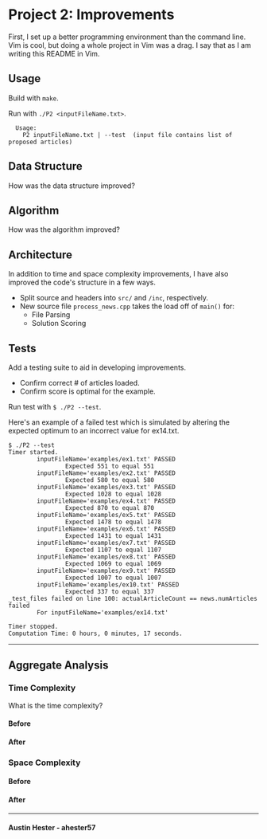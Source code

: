 
# Project 2: Improvements

First, I set up a better programming environment than the command line. Vim is cool, but doing a whole project in Vim was a drag. I say that as I am writing this README in Vim.

## Usage

Build with `make`.

Run with `./P2 <inputFileName.txt>`.

```
  Usage:
    P2 inputFileName.txt | --test  (input file contains list of proposed articles)

```

## Data Structure

How was the data structure improved?


## Algorithm

How was the algorithm improved?

## Architecture

In addition to time and space complexity improvements, I have also improved the code's structure in a few ways.

* Split source and headers into `src/` and `/inc`, respectively.
* New source file `process_news.cpp` takes the load off of `main()` for:
  * File Parsing
  * Solution Scoring

## Tests

Add a testing suite to aid in developing improvements.

* Confirm correct # of articles loaded.
* Confirm score is optimal for the example.

Run test with `$ ./P2 --test`.

Here's an example of a failed test which is simulated by altering the expected optimum to an incorrect value for ex14.txt.

```
$ ./P2 --test
Timer started.
        inputFileName='examples/ex1.txt' PASSED
                Expected 551 to equal 551
        inputFileName='examples/ex2.txt' PASSED
                Expected 580 to equal 580
        inputFileName='examples/ex3.txt' PASSED
                Expected 1028 to equal 1028
        inputFileName='examples/ex4.txt' PASSED
                Expected 870 to equal 870
        inputFileName='examples/ex5.txt' PASSED
                Expected 1478 to equal 1478
        inputFileName='examples/ex6.txt' PASSED
                Expected 1431 to equal 1431
        inputFileName='examples/ex7.txt' PASSED
                Expected 1107 to equal 1107
        inputFileName='examples/ex8.txt' PASSED
                Expected 1069 to equal 1069
        inputFileName='examples/ex9.txt' PASSED
                Expected 1007 to equal 1007
        inputFileName='examples/ex10.txt' PASSED
                Expected 337 to equal 337
_test_files failed on line 100: actualArticleCount == news.numArticles failed
        For inputFileName='examples/ex14.txt'

Timer stopped.
Computation Time: 0 hours, 0 minutes, 17 seconds.
```

----

## Aggregate Analysis

### Time Complexity

What is the time complexity?

#### Before


#### After

### Space Complexity

#### Before


#### After

----

#### Austin Hester - ahester57


